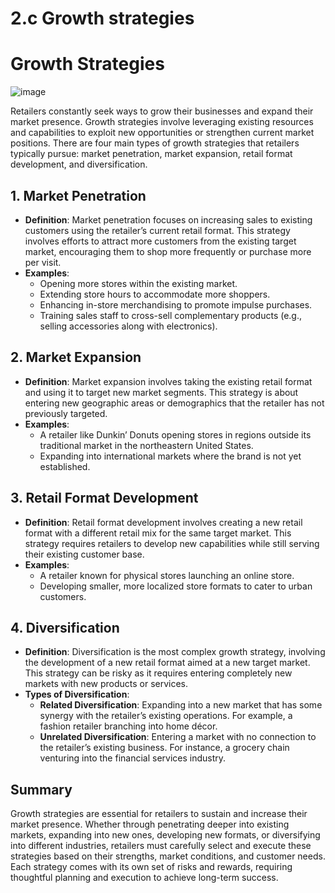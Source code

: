# 2.c Growth strategies

# Growth Strategies

![image](https://github.com/user-attachments/assets/b37f0b14-acc7-4fbc-805b-5574a2665c1c)

Retailers constantly seek ways to grow their businesses and expand their market presence. Growth strategies involve leveraging existing resources and capabilities to exploit new opportunities or strengthen current market positions. There are four main types of growth strategies that retailers typically pursue: market penetration, market expansion, retail format development, and diversification.

## 1. Market Penetration
- **Definition**: Market penetration focuses on increasing sales to existing customers using the retailer’s current retail format. This strategy involves efforts to attract more customers from the existing target market, encouraging them to shop more frequently or purchase more per visit.
- **Examples**:
  - Opening more stores within the existing market.
  - Extending store hours to accommodate more shoppers.
  - Enhancing in-store merchandising to promote impulse purchases.
  - Training sales staff to cross-sell complementary products (e.g., selling accessories along with electronics).

## 2. Market Expansion
- **Definition**: Market expansion involves taking the existing retail format and using it to target new market segments. This strategy is about entering new geographic areas or demographics that the retailer has not previously targeted.
- **Examples**:
  - A retailer like Dunkin’ Donuts opening stores in regions outside its traditional market in the northeastern United States.
  - Expanding into international markets where the brand is not yet established.

## 3. Retail Format Development
- **Definition**: Retail format development involves creating a new retail format with a different retail mix for the same target market. This strategy requires retailers to develop new capabilities while still serving their existing customer base.
- **Examples**:
  - A retailer known for physical stores launching an online store.
  - Developing smaller, more localized store formats to cater to urban customers.

## 4. Diversification
- **Definition**: Diversification is the most complex growth strategy, involving the development of a new retail format aimed at a new target market. This strategy can be risky as it requires entering completely new markets with new products or services.
- **Types of Diversification**:
  - **Related Diversification**: Expanding into a new market that has some synergy with the retailer’s existing operations. For example, a fashion retailer branching into home décor.
  - **Unrelated Diversification**: Entering a market with no connection to the retailer’s existing business. For instance, a grocery chain venturing into the financial services industry.

## Summary
Growth strategies are essential for retailers to sustain and increase their market presence. Whether through penetrating deeper into existing markets, expanding into new ones, developing new formats, or diversifying into different industries, retailers must carefully select and execute these strategies based on their strengths, market conditions, and customer needs. Each strategy comes with its own set of risks and rewards, requiring thoughtful planning and execution to achieve long-term success.

